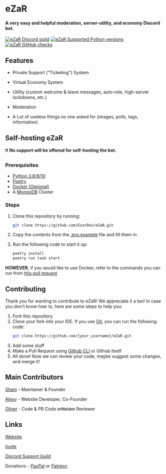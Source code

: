# eZaR

#### A very easy and helpful moderation, server-utility, and economy Discord bot.

[![eZaR Discord guild](https://img.shields.io/discord/906815360492253205?color=dark%20green&logo=discord)](https://ezar.shamdev.xyz/discord)
[![eZaR Supported Python versions](https://img.shields.io/badge/Python-3.8-informational?logo=python)](https://ezar.shamdev.xyz)
[![eZaR GitHub checks](https://img.shields.io/github/checks-status/eZaR-Bot/eZaR/main?logo=github)](https://github.com/EzarDev/eZaR)

## Features

- Private Support ("Ticketing") System

- Virtual Economy System

- Utility (custom welcome & leave messages, auto-role, high-server lockdowns, etc.)

- Moderation

- A Lot of useless things no one asked for (images, polls, tags, information)

## Self-hosting eZaR

❗❗ **No support will be offered for self-hosting the bot.**

### Prerequisites

- [Python 3.8/9/10](https://python.org/downloads)
- [Poetry](https://python-poetry.org)
- [Docker (Optional)](https://docker.com)
- A [MongoDB](https://mongodb.com) Cluster

### Steps

1. Clone this repository by running:

   ```sh
   git clone https://github.com/EzarDev/eZaR.git
   ```
2. Copy the contents from the [.env.example](/.env.example) file and fill them in
3. Run the following code to start it up:
   ```sh
   poetry install
   poetry run task start
   ```
 **HOWEVER**, if you would like to use Docker, refer to the commands you can run from [this pull request](https://github.com/eZaR-Bot/eZaR/pull/4#issue-1268645480)

## Contributing

Thank you for wanting to contribute to eZaR! We appreciate it a ton! In case you don't know how to, here are some steps to help you:

1. Fork this repository
2. Clone your fork into your IDE. If you use [Git](https://git-scm.com), you can run the following code:
   ```sh
   git clone https://github.com/{your_username}/eZaR.git
   ```
3. Add some stuff
4. Make a Pull Request using [Github CLI](https://cli.github.com) or Github itself
5. All done! Now we can review your code, maybe suggest some changes, and merge it!

## Main Contributors
[Sham](https://github.com/toolifelesstocode) - Maintainer & Founder

[Alexy](https://github.com/ItsNotAlexy) - Website Developer, Co-Founder

[Oliver](https://github.com/ooliver1) - Code & PR Code ~~criticizer~~ Reviewer

## Links
[Website](https://ezar.shamdev.xyz)

[Invite](https://ezar.shamdev.xyz/invite)

[Discord Support Guild](https://ezar.shamdev.xyz/discord)

Donations - [PayPal](https://paypal.me/realShamlol) or [Patreon](https://patreon.com/ezarbot)
